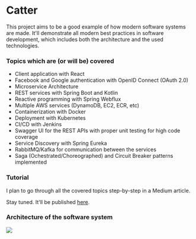# Catter

This project aims to be a good example of how modern software systems are made. It'll demonstrate all modern best practices in software development, which includes both the architecture and the used technologies.

### Topics which are (or will be) covered
- Client application with React
- Facebook and Google authentication with OpenID Connect (OAuth 2.0)
- Microservice Architecture
- REST services with Spring Boot and Kotlin
- Reactive programming with Spring Webflux
- Multiple AWS services (DynamoDB, EC2, ECR, etc)
- Containerization with Docker
- Deployment with Kubernetes
- CI/CD with Jenkins
- Swagger UI for the REST APIs with proper unit testing for high code coverage
- Service Discovery with Spring Eureka
- RabbitMQ/Kafka for communication between the services
- Saga (Ochestrated/Choreographed) and Circuit Breaker patterns implemented

### Tutorial
I plan to go through all the covered topics step-by-step in a Medium article.

Stay tuned. It'll be published [here](https://medium.com/@danielgospodinow).

### Architecture of the software system
<img src = "https://i.imgur.com/3IgSU24.png"/>
